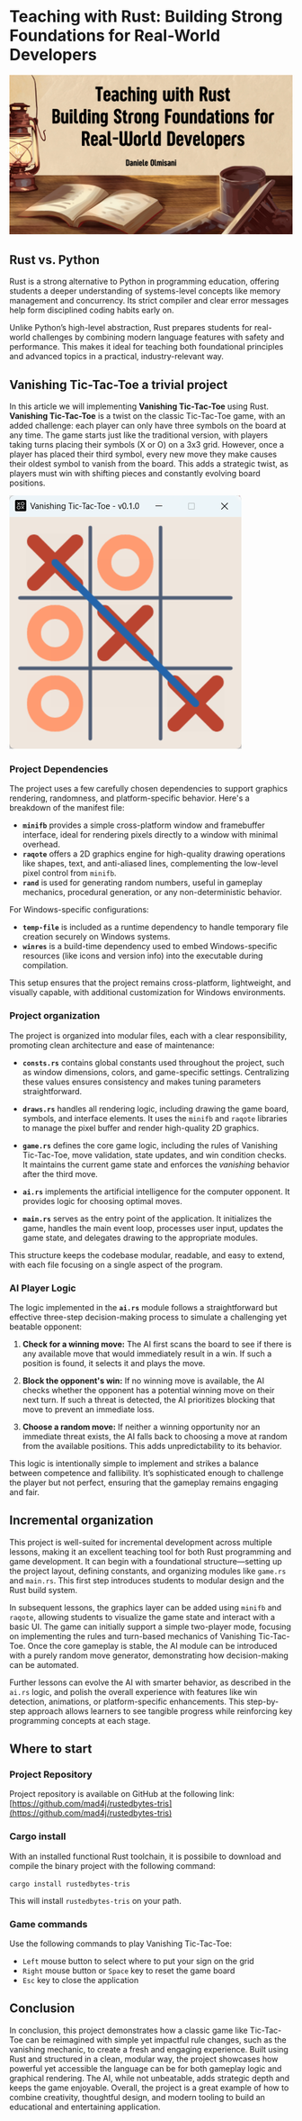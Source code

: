 # Teaching with Rust: Building Strong Foundations for Real-World Developers

![alt text](resources/cover.png)

## Rust vs. Python

Rust is a strong alternative to Python in programming education, offering students a deeper understanding of systems-level concepts like memory management and concurrency. Its strict compiler and clear error messages help form disciplined coding habits early on.

Unlike Python’s high-level abstraction, Rust prepares students for real-world challenges by combining modern language features with safety and performance. This makes it ideal for teaching both foundational principles and advanced topics in a practical, industry-relevant way.

## Vanishing Tic-Tac-Toe a trivial project

In this article we will implementing **Vanishing Tic-Tac-Toe** using Rust. **Vanishing Tic-Tac-Toe** is a twist on the classic Tic-Tac-Toe game, with an added challenge: each player can only have three symbols on the board at any time. The game starts just like the traditional version, with players taking turns placing their symbols (X or O) on a 3x3 grid. However, once a player has placed their third symbol, every new move they make causes their oldest symbol to vanish from the board. This adds a strategic twist, as players must win with shifting pieces and constantly evolving board positions.

![Vanishing Tic-Tac-Toe Gameplay](resources/screenshot.png)

### Project Dependencies

The project uses a few carefully chosen dependencies to support graphics rendering, randomness, and platform-specific behavior. Here's a breakdown of the manifest file:

- **`minifb`** provides a simple cross-platform window and framebuffer interface, ideal for rendering pixels directly to a window with minimal overhead.
- **`raqote`** offers a 2D graphics engine for high-quality drawing operations like shapes, text, and anti-aliased lines, complementing the low-level pixel control from `minifb`.
- **`rand`** is used for generating random numbers, useful in gameplay mechanics, procedural generation, or any non-deterministic behavior.

For Windows-specific configurations:

- **`temp-file`** is included as a runtime dependency to handle temporary file creation securely on Windows systems.
- **`winres`** is a build-time dependency used to embed Windows-specific resources (like icons and version info) into the executable during compilation.

This setup ensures that the project remains cross-platform, lightweight, and visually capable, with additional customization for Windows environments.

### Project organization

The project is organized into modular files, each with a clear responsibility, promoting clean architecture and ease of maintenance:

- **`consts.rs`** contains global constants used throughout the project, such as window dimensions, colors, and game-specific settings. Centralizing these values ensures consistency and makes tuning parameters straightforward.

- **`draws.rs`** handles all rendering logic, including drawing the game board, symbols, and interface elements. It uses the `minifb` and `raqote` libraries to manage the pixel buffer and render high-quality 2D graphics.

- **`game.rs`** defines the core game logic, including the rules of Vanishing Tic-Tac-Toe, move validation, state updates, and win condition checks. It maintains the current game state and enforces the _vanishing_ behavior after the third move.

- **`ai.rs`** implements the artificial intelligence for the computer opponent. It provides logic for choosing optimal moves.

- **`main.rs`** serves as the entry point of the application. It initializes the game, handles the main event loop, processes user input, updates the game state, and delegates drawing to the appropriate modules.

This structure keeps the codebase modular, readable, and easy to extend, with each file focusing on a single aspect of the program.

### AI Player Logic

The logic implemented in the **`ai.rs`** module follows a straightforward but effective three-step decision-making process to simulate a challenging yet beatable opponent:

1. **Check for a winning move:** The AI first scans the board to see if there is any available move that would immediately result in a win. If such a position is found, it selects it and plays the move.

2. **Block the opponent's win:** If no winning move is available, the AI checks whether the opponent has a potential winning move on their next turn. If such a threat is detected, the AI prioritizes blocking that move to prevent an immediate loss.

3. **Choose a random move:** If neither a winning opportunity nor an immediate threat exists, the AI falls back to choosing a move at random from the available positions. This adds unpredictability to its behavior.

This logic is intentionally simple to implement and strikes a balance between competence and fallibility. It’s sophisticated enough to challenge the player but not perfect, ensuring that the gameplay remains engaging and fair.

## Incremental organization

This project is well-suited for incremental development across multiple lessons, making it an excellent teaching tool for both Rust programming and game development. It can begin with a foundational structure—setting up the project layout, defining constants, and organizing modules like `game.rs` and `main.rs`. This first step introduces students to modular design and the Rust build system.

In subsequent lessons, the graphics layer can be added using `minifb` and `raqote`, allowing students to visualize the game state and interact with a basic UI. The game can initially support a simple two-player mode, focusing on implementing the rules and turn-based mechanics of Vanishing Tic-Tac-Toe. Once the core gameplay is stable, the AI module can be introduced with a purely random move generator, demonstrating how decision-making can be automated.

Further lessons can evolve the AI with smarter behavior, as described in the `ai.rs` logic, and polish the overall experience with features like win detection, animations, or platform-specific enhancements. This step-by-step approach allows learners to see tangible progress while reinforcing key programming concepts at each stage.

## Where to start

### Project Repository

Project repository is available on GitHub at the following link: [https://github.com/mad4j/rustedbytes-tris](https://github.com/mad4j/rustedbytes-tris)

### Cargo install

With an installed functional Rust toolchain, it is possibile to download and compile the binary project with the following command:

`cargo install rustedbytes-tris`

This will install `rustedbytes-tris` on your path.

### Game commands

Use the following commands to play Vanishing Tic-Tac-Toe:

- `Left` mouse button to select where to put your sign on the grid
- `Right` mouse button or `Space` key to reset the game board
- `Esc` key to close the application

## Conclusion

In conclusion, this project demonstrates how a classic game like Tic-Tac-Toe can be reimagined with simple yet impactful rule changes, such as the vanishing mechanic, to create a fresh and engaging experience. Built using Rust and structured in a clean, modular way, the project showcases how powerful yet accessible the language can be for both gameplay logic and graphical rendering. The AI, while not unbeatable, adds strategic depth and keeps the game enjoyable. Overall, the project is a great example of how to combine creativity, thoughtful design, and modern tooling to build an educational and entertaining application.
